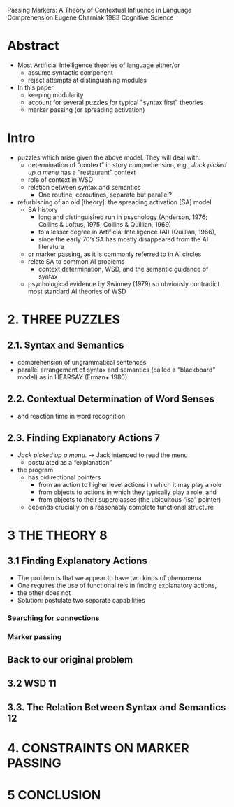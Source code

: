Passing Markers: A Theory of Contextual Influence in Language Comprehension
Eugene Charniak
1983 Cognitive Science

# Abstract

* Most Artificial Intelligence theories of language either/or
  * assume syntactic component
  * reject attempts at distinguishing modules
* In this paper
  * keeping modularity
  * account for several puzzles for typical "syntax first" theories
  * marker passing (or spreading activation)

# Intro

* puzzles which arise given the above model. They will deal with:
  * determination of “context” in story comprehension, e.g.,
    _Jack picked up a menu_ has a “restaurant” context
  * role of context in WSD
  * relation between syntax and semantics
    * One routine, coroutines, separate but parallel?
* refurbishing of an old [theory]: the spreading activation [SA] model
  * SA history
    * long and distinguished run in psychology
      (Anderson, 1976; Collins & Loftus, 1975; Collins & Quillian, 1969)
    * to a lesser degree in Artificial Intelligence (AI) (Quillian, 1966),
    * since the early 70’s SA has mostly disappeared from the AI literature
  * or marker passing, as it is commonly referred to in AI circles
  * relate SA to common AI problems
    * context determination, WSD, and the semantic guidance of syntax
  * psychological evidence by Swinney (1979) so obviously contradict
    most standard AI theories of WSD

# 2. THREE PUZZLES

## 2.1. Syntax and Semantics

* comprehension of ungrammatical sentences
* parallel arrangement of syntax and semantics (called a “blackboard” model)
  as in HEARSAY (Erman+ 1980)

## 2.2. Contextual Determination of Word Senses

* and reaction time in word recognition

## 2.3. Finding Explanatory Actions 7

* _Jack picked up a menu._ -> Jack intended to read the menu
  * postulated as a “explanation”
* the program
  * has bidirectional pointers
    * from an action to higher level actions in which it may play a role
    * from objects to actions in which they typically play a role, and
    * from objects to their superclasses (the ubiquitous “isa” pointer)
  * depends crucially on a reasonably complete functional structure

# 3 THE THEORY 8

## 3.1 Finding Explanatory Actions

* The problem is that we appear to have two kinds of phenomena
* One requires the use of functional rels in finding explanatory actions,
* the other does not
* Solution: postulate two separate capabilities

### Searching for connections

### Marker passing

## Back to our original problem

## 3.2 WSD 11

## 3.3. The Relation Between Syntax and Semantics 12

# 4. CONSTRAINTS ON MARKER PASSING

# 5 CONCLUSION
